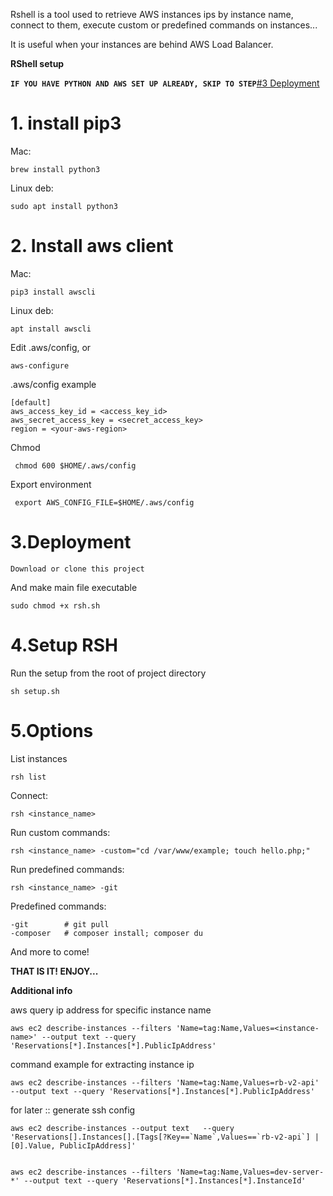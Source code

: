 Rshell is a tool used to retrieve AWS instances ips by instance name, connect to them,
execute custom or predefined commands on instances...

It is useful when your instances are behind AWS Load Balancer.

**RShell setup**

**`IF YOU HAVE PYTHON AND AWS SET UP ALREADY, SKIP TO STEP`**[#3 Deployment](#3deployment)
# 1. install pip3 #

Mac:

    brew install python3

Linux deb:

    sudo apt install python3

# 2. Install aws client #
 
Mac:

    pip3 install awscli

Linux deb:

    apt install awscli 

Edit .aws/config, or

    aws-configure

.aws/config example
   
    [default]
    aws_access_key_id = <access_key_id> 
    aws_secret_access_key = <secret_access_key>
    region = <your-aws-region>

Chmod

     chmod 600 $HOME/.aws/config

Export environment

     export AWS_CONFIG_FILE=$HOME/.aws/config

# 3.Deployment #

    Download or clone this project
    
And make main file executable

    sudo chmod +x rsh.sh

# 4.Setup RSH #

Run the setup from the root of project directory

    sh setup.sh

# 5.Options #

List instances

    rsh list
    
Connect:

    rsh <instance_name>

Run custom commands:

    rsh <instance_name> -custom="cd /var/www/example; touch hello.php;"

Run predefined commands:

    rsh <instance_name> -git
    
Predefined commands:
    
    -git        # git pull
    -composer   # composer install; composer du
And more to come!

**THAT IS IT! ENJOY...**


**Additional info**

aws query ip address for specific instance name

    aws ec2 describe-instances --filters 'Name=tag:Name,Values=<instance-name>' --output text --query 'Reservations[*].Instances[*].PublicIpAddress'

command example for extracting instance ip

    aws ec2 describe-instances --filters 'Name=tag:Name,Values=rb-v2-api' --output text --query 'Reservations[*].Instances[*].PublicIpAddress'

for later :: generate ssh config

    aws ec2 describe-instances --output text   --query 'Reservations[].Instances[].[Tags[?Key==`Name`,Values==`rb-v2-api`] | [0].Value, PublicIpAddress]'


    aws ec2 describe-instances --filters 'Name=tag:Name,Values=dev-server-*' --output text --query 'Reservations[*].Instances[*].InstanceId'
